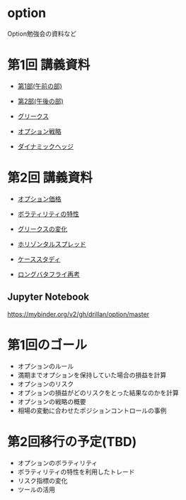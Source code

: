 # option
Option勉強会の資料など

# 第1回 講義資料

* [第1部(午前の部)](https://slideship.com/users/@driller/presentations/2018/04/NTVDLfehzjonn8cyTis875/)

* [第2部(午後の部)](https://slideship.com/users/@driller/presentations/2018/04/3NXCMG4kgYQUtgAuxjxW1d/)

* [グリークス](https://github.com/drillan/option/blob/master/Greeks.ipynb)

* [オプション戦略](https://github.com/drillan/option/blob/master/Strategy.ipynb)

* [ダイナミックヘッジ](https://github.com/drillan/option/blob/master/DynamicHedging.ipynb)

# 第2回 講義資料

* [オプション価格](https://github.com/drillan/option/blob/master/OptionPricing.ipynb)

* [ボラティリティの特性](https://github.com/drillan/option/blob/master/VolatilityFeature.ipynb)

* [グリークスの変化](https://github.com/drillan/option/blob/master/ChangeInGreeks.ipynb)

* [ホリゾンタルスプレッド](https://github.com/drillan/option/blob/master/HolizontalSpread.ipynb)

* [ケーススタディ](https://github.com/drillan/option/blob/master/CaseStudy.ipynb)

* [ロングバタフライ再考](https://github.com/drillan/option/blob/master/LongButterfly.ipynb)

## Jupyter Notebook

https://mybinder.org/v2/gh/drillan/option/master

# 第1回のゴール

* オプションのルール
* 満期までオプションを保持していた場合の損益を計算
* オプションのリスク
* オプションの損益がどのリスクをとった結果なのかを計算
* オプションの戦略の概要
* 相場の変動に合わせたポジションコントロールの事例
# 第2回移行の予定(TBD)

* オプションのボラティリティ
* ボラティリティの特性を利用したトレード
* リスク指標の変化
* ツールの活用

